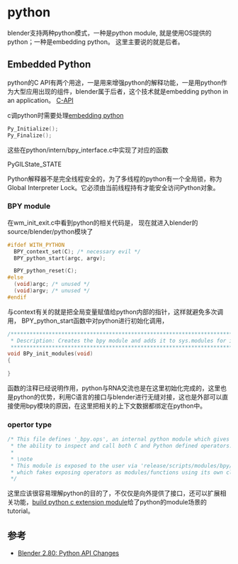# python

blender支持两种python模式，一种是python module, 就是使用OS提供的python；一种是embedding python。 这里主要说的就是后者。

## Embedded Python 

python的C API有两个用途，一是用来增强python的解释功能，一是用python作为大型应用出现的组件，blender属于后者，这个技术就是embedding python in an application。
[C-API](https://docs.python.org/3/c-api/intro.html)

c调python时需要处理[embedding python](https://docs.python.org/3/c-api/intro.html#embedding-python)

```c
Py_Initialize();
Py_Finalize(); 
```

这些在python/intern/bpy_interface.c中实现了对应的函数

PyGILState_STATE

Python解释器不是完全线程安全的，为了多线程的python有一个全局锁，称为Global Interpreter Lock。它必须由当前线程持有才能安全访问Python对象。

### BPY module

在wm_init_exit.c中看到python的相关代码是， 现在就进入blender的source/blender/python模块了

```c
#ifdef WITH_PYTHON
  BPY_context_set(C); /* necessary evil */
  BPY_python_start(argc, argv);

  BPY_python_reset(C);
#else
  (void)argc; /* unused */
  (void)argv; /* unused */
#endif 
```

与context有关的就是把全局变量赋值给python内部的指针，这样就避免多次调用， BPY_python_start函数中对python进行初始化调用， 

```c
/******************************************************************************
 * Description: Creates the bpy module and adds it to sys.modules for importing
 ******************************************************************************/
void BPy_init_modules(void)
{
  
}
```

函数的注释已经说明作用，python与RNA交流也是在这里初始化完成的，这里也是python的优势，利用C语言的接口与blender进行无缝对接，这也是外部可以直接使用bpy模块的原因，在这里把相关的上下文数据都绑定在python中。

### opertor type

```c
/* This file defines '_bpy.ops', an internal python module which gives python
 * the ability to inspect and call both C and Python defined operators.
 *
 * \note
 * This module is exposed to the user via 'release/scripts/modules/bpy/ops.py'
 * which fakes exposing operators as modules/functions using its own classes.
 */ 
```

这里应该很容易理解python的目的了，不仅仅是向外提供了接口，还可以扩展相关功能，[build python c extension module](https://realpython.com/build-python-c-extension-module/)给了python的module场景的tutorial。



## 参考

- [Blender 2.80: Python API Changes](https://wiki.blender.org/wiki/Reference/Release_Notes/2.80/Python_API)
